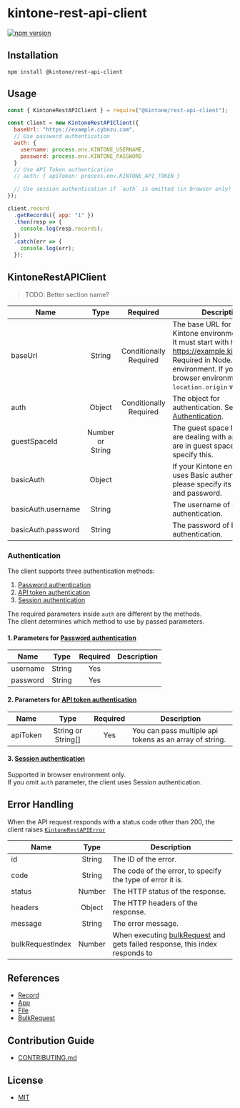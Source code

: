 # kintone-rest-api-client

[![npm version](https://badge.fury.io/js/%40kintone%2Frest-api-client.svg)](https://badge.fury.io/js/%40kintone%2Frest-api-client)

## Installation

```shell
npm install @kintone/rest-api-client
```

## Usage

```js
const { KintoneRestAPIClient } = require("@kintone/rest-api-client");

const client = new KintoneRestAPIClient({
  baseUrl: "https://example.cybozu.com",
  // Use password authentication
  auth: {
    username: process.env.KINTONE_USERNAME,
    password: process.env.KINTONE_PASSWORD
  }
  // Use API Token authentication
  // auth: { apiToken: process.env.KINTONE_API_TOKEN }

  // Use session authentication if `auth` is omitted (in browser only)
});

client.record
  .getRecords({ app: "1" })
  .then(resp => {
    console.log(resp.records);
  })
  .catch(err => {
    console.log(err);
  });
```

## KintoneRestAPIClient

> TODO: Better section name?

| Name               |       Type       |          Required           | Description                                                                                                                                                                                                                  |
| ------------------ | :--------------: | :-------------------------: | ---------------------------------------------------------------------------------------------------------------------------------------------------------------------------------------------------------------------------- |
| baseUrl            |      String      | Conditionally<br />Required | The base URL for your Kintone environment.<br />It must start with `https`. (e.g. https://example.kintone.com) <br />Required in Node.js environment. If you omit it in browser environment, `location.origin` will be used. |
| auth               |      Object      | Conditionally<br />Required | The object for authentication. See [Authentication](#Authentication).                                                                                                                                                        |
| guestSpaceId       | Number or String |                             | The guest space ID. If you are dealing with apps that are in guest spaces, please specify this.                                                                                                                              |
| basicAuth          |      Object      |                             | If your Kintone environment uses Basic authentication, please specify its username and password.                                                                                                                             |
| basicAuth.username |      String      |                             | The username of Basic authentication.                                                                                                                                                                                        |
| basicAuth.password |      String      |                             | The password of Basic authentication.                                                                                                                                                                                        |

### Authentication

The client supports three authentication methods:

1. [Password authentication](https://developer.kintone.io/hc/en-us/articles/212495188#passwordAuth)
2. [API token authentication](https://developer.kintone.io/hc/en-us/articles/212495188#APItokenAuth)
3. [Session authentication](https://developer.kintone.io/hc/en-us/articles/212495188#sessionAuth)

The required parameters inside `auth` are different by the methods.  
The client determines which method to use by passed parameters.

#### 1. Parameters for [Password authentication](https://developer.kintone.io/hc/en-us/articles/212495188#passwordAuth)

| Name     |  Type  | Required | Description |
| -------- | :----: | :------: | ----------- |
| username | String |   Yes    |
| password | String |   Yes    |

#### 2. Parameters for [API token authentication](https://developer.kintone.io/hc/en-us/articles/212495188#APItokenAuth)

| Name     |        Type        | Required | Description                                             |
| -------- | :----------------: | :------: | ------------------------------------------------------- |
| apiToken | String or String[] |   Yes    | You can pass multiple api tokens as an array of string. |

#### 3. [Session authentication](https://developer.kintone.io/hc/en-us/articles/212495188#sessionAuth)

Supported in browser environment only.  
If you omit `auth` parameter, the client uses Session authentication.

## Error Handling

When the API request responds with a status code other than 200, the client raises [`KintoneRestAPIError`](src/KintoneRestAPIError.ts)

| Name             |  Type  | Description                                                                                        |
| ---------------- | :----: | -------------------------------------------------------------------------------------------------- |
| id               | String | The ID of the error.                                                                               |
| code             | String | The code of the error, to specify the type of error it is.                                         |
| status           | Number | The HTTP status of the response.                                                                   |
| headers          | Object | The HTTP headers of the response.                                                                  |
| message          | String | The error message.                                                                                 |
| bulkRequestIndex | Number | When executing [bulkRequest](docs/bulkRequest.md) and gets failed response, this index responds to |

## References

- [Record](docs/record.md)
- [App](docs/app.md)
- [File](docs/file.md)
- [BulkRequest](docs/bulkRequest.md)

## Contribution Guide

- [CONTRIBUTING.md](../../CONTRIBUTING.md)

## License

- [MIT](LICENSE)
